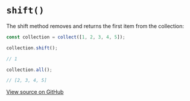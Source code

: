 # `shift()`

The shift method removes and returns the first item from the collection:

```js
const collection = collect([1, 2, 3, 4, 5]);

collection.shift();

// 1

collection.all();

// [2, 3, 4, 5]
```

[View source on GitHub](https://github.com/ecrmnn/collect.js/blob/master/src/methods/shift.js)
